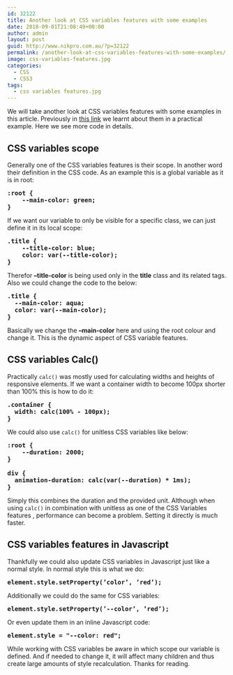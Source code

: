 ```yaml
---
id: 32122
title: Another look at CSS variables features with some examples
date: 2018-09-01T21:08:49+00:00
author: admin
layout: post
guid: http://www.nikpro.com.au/?p=32122
permalink: /another-look-at-css-variables-features-with-some-examples/
image: css-variables-features.jpg
categories:
  - CSS
  - CSS3
tags:
  - css variables features.jpg
---
```

We will take another look at CSS variables features with some examples in this article. Previously in [this link](http://www.nikpro.com.au/how-to-update-css-variables-using-javascript-with-examples/) we learnt about them in a practical example. Here we see more code in details.

## CSS variables scope

Generally one of the CSS variables features is their scope. In another word their definition in the CSS code. As an example this is a global variable as it is in root:

<pre class="wp-block-preformatted"><strong>:root {
	--main-color: green;
}</strong></pre>

If we want our variable to only be visible for a specific class, we can just define it in its local scope:

<pre class="wp-block-preformatted"><strong>.title {
	--title-color: blue;
	color: var(--title-color);
}</strong></pre>

Therefor **&#8211;title-color** is being used only in the **title** class and its related tags. Also we could change the code to the below:

<pre class="wp-block-preformatted"><strong>.title {
  --main-color: aqua;
  color: var(--main-color);
}</strong></pre>

Basically we change the **&#8211;main-color** here and using the root colour and change it. This is the dynamic aspect of CSS variable features.

## CSS variables Calc() 

Practically `calc()` was mostly used for calculating widths and heights of responsive elements. If we want a container width to become 100px shorter than 100% this is how to do it:

<pre class="wp-block-preformatted"><strong>.container {
  width: calc(100% - 100px);
}</strong></pre>

We could also use `calc()` for unitless CSS variables like below:

<pre class="wp-block-preformatted"><strong>:root {
	--duration: 2000;
}

div {
  animation-duration: calc(var(--duration) * 1ms);
}</strong></pre>

Simply this combines the duration and the provided unit. Although when using `calc()` in combination with unitless as one of the CSS Variables features , performance can become a problem. Setting it directly is much faster.

## CSS variables features in Javascript

Thankfully we could also update CSS variables in Javascript just like a normal style. In normal style this is what we do:

<pre class="wp-block-preformatted"><strong>element.style.setProperty(’color’, ’red’);</strong><br /></pre>

Additionally we could do the same for CSS variables:

<pre class="wp-block-preformatted"><strong>element.style.setProperty(’--color’, ’red’);</strong> </pre>

Or even update them in an inline Javascript code:

<pre class="wp-block-preformatted"><strong>element.style = "--color: red";</strong></pre>

While working with CSS variables be aware in which scope our variable is defined. And if needed to change it, it will affect many children and thus create large amounts of style recalculation. Thanks for reading.